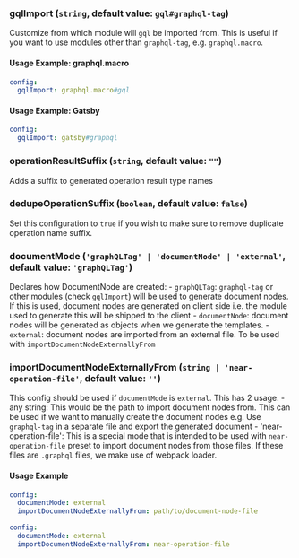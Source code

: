 
### gqlImport (`string`, default value: `gql#graphql-tag`)

Customize from which module will `gql` be imported from. This is useful if you want to use modules other than `graphql-tag`, e.g. `graphql.macro`.


#### Usage Example: graphql.macro

```yml
config:
  gqlImport: graphql.macro#gql
```
#### Usage Example: Gatsby

```yml
config:
  gqlImport: gatsby#graphql
```

### operationResultSuffix (`string`, default value: `""`)

Adds a suffix to generated operation result type names




### dedupeOperationSuffix (`boolean`, default value: `false`)

Set this configuration to `true` if you wish to make sure to remove duplicate operation name suffix.




### documentMode (`'graphQLTag' | 'documentNode' | 'external'`, default value: `'graphQLTag'`)

Declares how DocumentNode are created: - `graphQLTag`: `graphql-tag` or other modules (check `gqlImport`) will be used to generate document nodes. If this is used, document nodes are generated on client side i.e. the module used to generate this will be shipped to the client - `documentNode`: document nodes will be generated as objects when we generate the templates. - `external`: document nodes are imported from an external file. To be used with `importDocumentNodeExternallyFrom`




### importDocumentNodeExternallyFrom (`string | 'near-operation-file'`, default value: `''`)

This config should be used if `documentMode` is `external`. This has 2 usage: - any string: This would be the path to import document nodes from. This can be used if we want to manually create the document nodes e.g. Use `graphql-tag` in a separate file and export the generated document - 'near-operation-file': This is a special mode that is intended to be used with `near-operation-file` preset to import document nodes from those files. If these files are `.graphql` files, we make use of webpack loader.


#### Usage Example

```yml
config:
  documentMode: external
  importDocumentNodeExternallyFrom: path/to/document-node-file
```

```yml
config:
  documentMode: external
  importDocumentNodeExternallyFrom: near-operation-file
```
